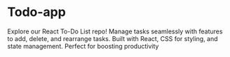 # Todo-app
Explore our React To-Do List repo! Manage tasks seamlessly with features to add, delete, and rearrange tasks. Built with React, CSS for styling, and state management. Perfect for boosting productivity
